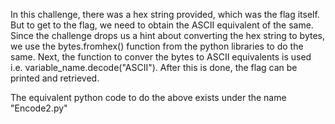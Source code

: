 In this challenge, there was a hex string provided, which was the flag itself. But to get to the flag, we need to obtain the ASCII equivalent of the same. 
Since the challenge drops us a hint about converting the hex string to bytes, we use the bytes.fromhex() function from the python libraries to do the same.
Next, the function to conver the bytes to ASCII equivalents is used i.e. variable_name.decode("ASCII"). After this is done, the flag can be printed and retrieved. 

The equivalent python code to do the above exists under the name "Encode2.py"
